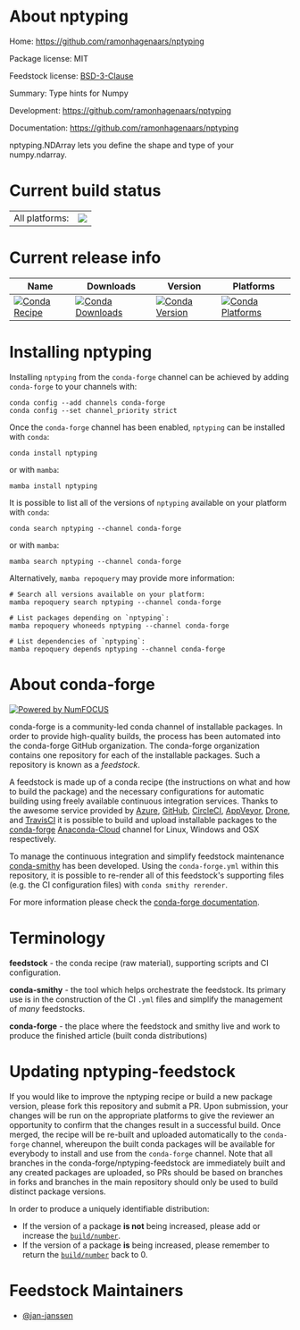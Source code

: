 About nptyping
==============

Home: https://github.com/ramonhagenaars/nptyping

Package license: MIT

Feedstock license: [BSD-3-Clause](https://github.com/conda-forge/nptyping-feedstock/blob/main/LICENSE.txt)

Summary: Type hints for Numpy

Development: https://github.com/ramonhagenaars/nptyping

Documentation: https://github.com/ramonhagenaars/nptyping

nptyping.NDArray lets you define the shape and type of your numpy.ndarray.


Current build status
====================


<table><tr><td>All platforms:</td>
    <td>
      <a href="https://dev.azure.com/conda-forge/feedstock-builds/_build/latest?definitionId=10462&branchName=main">
        <img src="https://dev.azure.com/conda-forge/feedstock-builds/_apis/build/status/nptyping-feedstock?branchName=main">
      </a>
    </td>
  </tr>
</table>

Current release info
====================

| Name | Downloads | Version | Platforms |
| --- | --- | --- | --- |
| [![Conda Recipe](https://img.shields.io/badge/recipe-nptyping-green.svg)](https://anaconda.org/conda-forge/nptyping) | [![Conda Downloads](https://img.shields.io/conda/dn/conda-forge/nptyping.svg)](https://anaconda.org/conda-forge/nptyping) | [![Conda Version](https://img.shields.io/conda/vn/conda-forge/nptyping.svg)](https://anaconda.org/conda-forge/nptyping) | [![Conda Platforms](https://img.shields.io/conda/pn/conda-forge/nptyping.svg)](https://anaconda.org/conda-forge/nptyping) |

Installing nptyping
===================

Installing `nptyping` from the `conda-forge` channel can be achieved by adding `conda-forge` to your channels with:

```
conda config --add channels conda-forge
conda config --set channel_priority strict
```

Once the `conda-forge` channel has been enabled, `nptyping` can be installed with `conda`:

```
conda install nptyping
```

or with `mamba`:

```
mamba install nptyping
```

It is possible to list all of the versions of `nptyping` available on your platform with `conda`:

```
conda search nptyping --channel conda-forge
```

or with `mamba`:

```
mamba search nptyping --channel conda-forge
```

Alternatively, `mamba repoquery` may provide more information:

```
# Search all versions available on your platform:
mamba repoquery search nptyping --channel conda-forge

# List packages depending on `nptyping`:
mamba repoquery whoneeds nptyping --channel conda-forge

# List dependencies of `nptyping`:
mamba repoquery depends nptyping --channel conda-forge
```


About conda-forge
=================

[![Powered by
NumFOCUS](https://img.shields.io/badge/powered%20by-NumFOCUS-orange.svg?style=flat&colorA=E1523D&colorB=007D8A)](https://numfocus.org)

conda-forge is a community-led conda channel of installable packages.
In order to provide high-quality builds, the process has been automated into the
conda-forge GitHub organization. The conda-forge organization contains one repository
for each of the installable packages. Such a repository is known as a *feedstock*.

A feedstock is made up of a conda recipe (the instructions on what and how to build
the package) and the necessary configurations for automatic building using freely
available continuous integration services. Thanks to the awesome service provided by
[Azure](https://azure.microsoft.com/en-us/services/devops/), [GitHub](https://github.com/),
[CircleCI](https://circleci.com/), [AppVeyor](https://www.appveyor.com/),
[Drone](https://cloud.drone.io/welcome), and [TravisCI](https://travis-ci.com/)
it is possible to build and upload installable packages to the
[conda-forge](https://anaconda.org/conda-forge) [Anaconda-Cloud](https://anaconda.org/)
channel for Linux, Windows and OSX respectively.

To manage the continuous integration and simplify feedstock maintenance
[conda-smithy](https://github.com/conda-forge/conda-smithy) has been developed.
Using the ``conda-forge.yml`` within this repository, it is possible to re-render all of
this feedstock's supporting files (e.g. the CI configuration files) with ``conda smithy rerender``.

For more information please check the [conda-forge documentation](https://conda-forge.org/docs/).

Terminology
===========

**feedstock** - the conda recipe (raw material), supporting scripts and CI configuration.

**conda-smithy** - the tool which helps orchestrate the feedstock.
                   Its primary use is in the construction of the CI ``.yml`` files
                   and simplify the management of *many* feedstocks.

**conda-forge** - the place where the feedstock and smithy live and work to
                  produce the finished article (built conda distributions)


Updating nptyping-feedstock
===========================

If you would like to improve the nptyping recipe or build a new
package version, please fork this repository and submit a PR. Upon submission,
your changes will be run on the appropriate platforms to give the reviewer an
opportunity to confirm that the changes result in a successful build. Once
merged, the recipe will be re-built and uploaded automatically to the
`conda-forge` channel, whereupon the built conda packages will be available for
everybody to install and use from the `conda-forge` channel.
Note that all branches in the conda-forge/nptyping-feedstock are
immediately built and any created packages are uploaded, so PRs should be based
on branches in forks and branches in the main repository should only be used to
build distinct package versions.

In order to produce a uniquely identifiable distribution:
 * If the version of a package **is not** being increased, please add or increase
   the [``build/number``](https://docs.conda.io/projects/conda-build/en/latest/resources/define-metadata.html#build-number-and-string).
 * If the version of a package **is** being increased, please remember to return
   the [``build/number``](https://docs.conda.io/projects/conda-build/en/latest/resources/define-metadata.html#build-number-and-string)
   back to 0.

Feedstock Maintainers
=====================

* [@jan-janssen](https://github.com/jan-janssen/)

